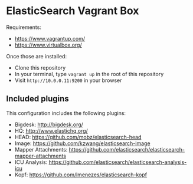 # ElasticSearch Vagrant Box

Requirements:

* https://www.vagrantup.com/
* https://www.virtualbox.org/

Once those are installed:
* Clone this repository
* In your terminal, type `vagrant up` in the root of this repository
* Visit `http://10.0.0.11:9200` in your browser

## Included plugins

This configuration includes the following plugins:

* Bigdesk: http://bigdesk.org/
* HQ: http://www.elastichq.org/
* HEAD: https://github.com/mobz/elasticsearch-head
* Image: https://github.com/kzwang/elasticsearch-image
* Mapper Attachments: https://github.com/elasticsearch/elasticsearch-mapper-attachments
* ICU Analysis: https://github.com/elasticsearch/elasticsearch-analysis-icu
* Kopf: https://github.com/lmenezes/elasticsearch-kopf
